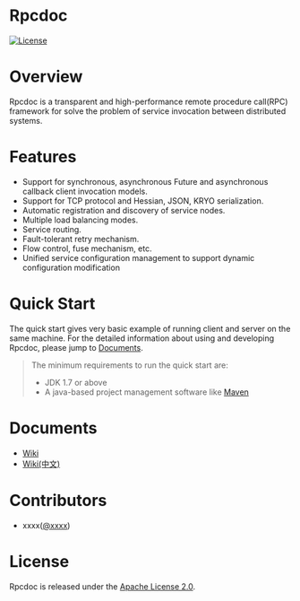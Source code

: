 # Rpcdoc
[![License](https://img.shields.io/badge/License-Apache%202.0-blue.svg)](https://github.com/guopengdreams/rpcdoc/blob/master/LICENSE)

# Overview
Rpcdoc is a transparent and high-performance remote procedure call(RPC) framework for solve the problem of service invocation between distributed systems.

# Features
- Support for synchronous, asynchronous Future and asynchronous callback client invocation models. 
- Support for TCP protocol and Hessian, JSON, KRYO serialization. 
- Automatic registration and discovery of service nodes. 
- Multiple load balancing modes. 
- Service routing. 
- Fault-tolerant retry mechanism. 
- Flow control, fuse mechanism, etc. 
- Unified service configuration management to support dynamic configuration modification

# Quick Start

The quick start gives very basic example of running client and server on the same machine. For the detailed information about using and developing Rpcdoc, please jump to [Documents](#documents).

> The minimum requirements to run the quick start are: 
>  * JDK 1.7 or above
>  * A java-based project management software like [Maven][maven]

# Documents

* [Wiki](https://github.com/guopengdreams/rpcdoc/wiki)
* [Wiki(中文)](https://github.com/guopengdreams/rpcdoc/wiki/zh_overview)

# Contributors

* xxxx([@xxxx](https://github.com/xxxx))

# License

Rpcdoc is released under the [Apache License 2.0](http://www.apache.org/licenses/LICENSE-2.0).

[maven]:https://maven.apache.org
[zookeeper]:http://zookeeper.apache.org
